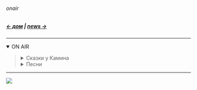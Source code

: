###### onair
##### [← дом](!0SB.md#osb)  |  [news →](News.md#news)    

***
<details open><summary> ON AIR </summary><blockquote>

<details><summary> Сказки у Камина </summary><blockquote>

А. Талалакин. На пороге.  
<iframe src="https://audiomack.com/embed/song/atalalakin/na-poroge" scrolling="no" width="100%" height="252" scrollbars="no" frameborder="0"></iframe>

Шекспир. 8 Сонетов.  
<iframe src="https://audiomack.com/embed/song/atalalakin/8sonetov?color=ff0000" scrolling="no" width="100%" height="252" scrollbars="no" frameborder="0"></iframe>


</blockquote></details>

<details><summary> Песни </summary><blockquote>

А. Талалакин. А в Москве выпал снег...   
<iframe src="https://audiomack.com/embed/song/atalalakin/snow0" scrolling="no" width="100%" height="252" scrollbars="no" frameborder="0"></iframe>


</blockquote></details>
</blockquote></details>

***

![](https://telegra.ph/file/977758b621710766139ad.jpg)